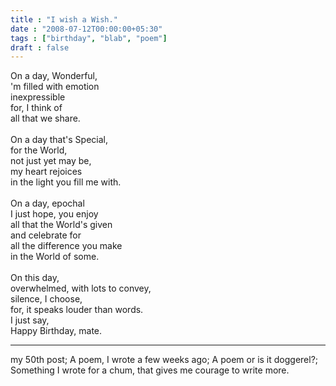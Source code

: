 ```yaml
---
title : "I wish a Wish."
date : "2008-07-12T00:00:00+05:30"
tags : ["birthday", "blab", "poem"]
draft : false
---
```


On a day, Wonderful,<br />
'm filled with emotion<br />
inexpressible<br />
for, I think of<br />
all that we share.<br />
<br />
On a day that's Special,<br />
for the World,<br />
not just yet may be,<br />
my heart rejoices<br />
in the light you fill me with.<br />
<br />
On a day, epochal<br />
I just hope, you enjoy<br />
all that the World's given<br />
and celebrate for<br />
all the difference you make<br />
in the World of some.<br />
<br />
On this day,<br />
overwhelmed, with lots to convey,<br />
silence, I choose,<br />
for, it speaks louder than words.<br />
I just say,<br />
Happy Birthday, mate.<br />

---

my 50th post; A poem, I wrote a few weeks ago; A poem or is it doggerel?;
Something I wrote for a chum, that gives me courage to write more.
